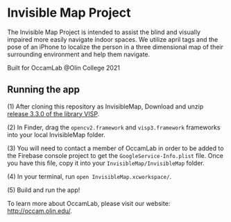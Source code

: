 # Invisible Map Project

The Invisible Map Project is intended to assist the blind and visually impaired more easily navigate indoor spaces. We utilize april tags and the pose of an iPhone to localize the person in a three dimensional map of their surrounding environment and help them navigate.

Built for OccamLab @Olin College 2021

## Running the app
(1) After cloning this repository as InvisibleMap, Download and unzip [release 3.3.0 of the library VISP](http://visp-doc.inria.fr/download/framework/visp-3.3.0.framework.zip).

(2) In Finder, drag the `opencv2.framework` and `visp3.framework` frameworks into your local InvisibleMap folder.

(3) You will need to contact a member of OccamLab in order to be added to the Firebase console project to get the `GoogleService-Info.plist` file. Once you have this file, copy it into your `InvisibleMap/InvisibleMap` folder.

(4) In your terminal, run `open InvisibleMap.xcworkspace/`.

(5) Build and run the app!

To learn more about OccamLab, please visit our website: http://occam.olin.edu/.
